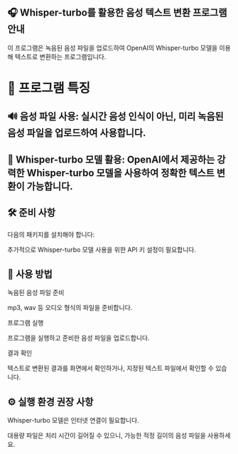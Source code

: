 ## 🎧 Whisper-turbo를 활용한 음성 텍스트 변환 프로그램 안내

이 프로그램은 녹음된 음성 파일을 업로드하여 OpenAI의 Whisper-turbo 모델을 이용해 텍스트로 변환하는 프로그램입니다.

# 🚩 프로그램 특징

## 🔊 음성 파일 사용: 실시간 음성 인식이 아닌, 미리 녹음된 음성 파일을 업로드하여 사용합니다.

## 🧠 Whisper-turbo 모델 활용: OpenAI에서 제공하는 강력한 Whisper-turbo 모델을 사용하여 정확한 텍스트 변환이 가능합니다.

## 🛠️ 준비 사항

다음의 패키지를 설치해야 합니다:

추가적으로 Whisper-turbo 모델 사용을 위한 API 키 설정이 필요합니다.

## 🚀 사용 방법

녹음된 음성 파일 준비

mp3, wav 등 오디오 형식의 파일을 준비합니다.

프로그램 실행

프로그램을 실행하고 준비한 음성 파일을 업로드합니다.

결과 확인

텍스트로 변환된 결과를 화면에서 확인하거나, 지정된 텍스트 파일에서 확인할 수 있습니다.

## ⚙️ 실행 환경 권장 사항

Whisper-turbo 모델은 인터넷 연결이 필요합니다.

대용량 파일은 처리 시간이 길어질 수 있으니, 가능한 적정 길이의 음성 파일을 사용하세요.


